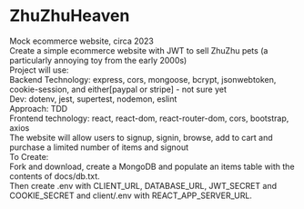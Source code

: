 # ZhuZhuHeaven
Mock ecommerce website, circa 2023 <br>
Create a simple ecommerce website with JWT to sell ZhuZhu pets (a particularly annoying toy from the early 2000s) <br>
Project will use: <br>
Backend Technology: express, cors, mongoose, bcrypt, jsonwebtoken, cookie-session, and either[paypal or stripe] - not sure yet<br>
	Dev: dotenv, jest, supertest, nodemon, eslint <br>
Approach: TDD <br>
Frontend technology: react, react-dom, react-router-dom, cors, bootstrap, axios <br>
The website will allow users to signup, signin, browse, add to cart and purchase a limited number of items and signout <br>
To Create: <br> Fork and download, create a MongoDB and populate an items table with the contents of docs/db.txt. <br> Then create .env with CLIENT_URL, DATABASE_URL, JWT_SECRET and COOKIE_SECRET and client/.env with REACT_APP_SERVER_URL.<br>
